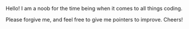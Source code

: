 Hello! I am a noob for the time being when it comes to all things coding.

Please forgive me, and feel free to give me pointers to improve. Cheers!
<!---
kyleayy/kyleayy is a ✨ special ✨ repository because its `README.md` (this file) appears on your GitHub profile.
You can click the Preview link to take a look at your changes.
--->

